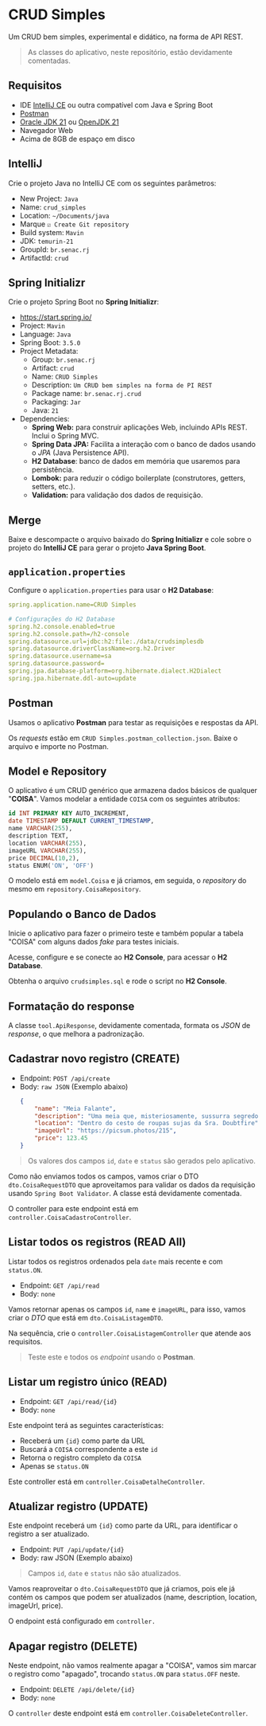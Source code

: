 # CRUD Simples

Um CRUD bem simples, experimental e didático, na forma de API REST.

> As classes do aplicativo, neste repositório, estão devidamente comentadas.


## Requisitos

 - IDE [IntelliJ CE](https://www.jetbrains.com/pt-br/idea/download/) ou outra compatível com Java e Spring Boot
 - [Postman](https://www.postman.com/downloads/)
 - [Oracle JDK 21](https://www.oracle.com/java/technologies/downloads/#java21) ou [OpenJDK 21](https://adoptium.net/temurin/releases/?os=any&arch=any&version=21)
 - Navegador Web
 - Acima de 8GB de espaço em disco


## IntelliJ

Crie o projeto Java no IntelliJ CE com os seguintes parâmetros:

 - New Project: `Java`
 - Name: `crud_simples`
 - Location: `~/Documents/java`
 - Marque `☑ Create Git repository`
 - Build system: `Mavin`
 - JDK: `temurin-21`
 - GroupId: `br.senac.rj`
 - ArtifactId: `crud`


## Spring Initializr

Crie o projeto Spring Boot no **Spring Initializr**: 

 - https://start.spring.io/ 
 - Project: `Mavin`
 - Language: `Java`
 - Spring Boot: `3.5.0`
 - Project Metadata:
    - Group: `br.senac.rj`
    - Artifact: `crud`
    - Name: `CRUD Simples`
    - Description: `Um CRUD bem simples na forma de PI REST`
    - Package name: `br.senac.rj.crud`
    - Packaging: `Jar`
    - Java: `21`
 - Dependencies:
   - **Spring Web:** para construir aplicações Web, incluindo APIs REST. Inclui o Spring MVC.
   - **Spring Data JPA:** Facilita a interação com o banco de dados usando o _JPA_ (Java Persistence API).
   - **H2 Database**: banco de dados em memória que usaremos para persistência.
   - **Lombok:** para reduzir o código boilerplate (construtores, getters, setters, etc.).
   - **Validation:** para validação dos dados de requisição.


## Merge

Baixe e descompacte o arquivo baixado do **Spring Initializr** e cole sobre o projeto do **IntelliJ CE** para gerar o projeto **Java Spring Boot**.


## `application.properties`

Configure o `application.properties` para usar o **H2 Database**:

```yml
spring.application.name=CRUD Simples

# Configurações do H2 Database
spring.h2.console.enabled=true
spring.h2.console.path=/h2-console
spring.datasource.url=jdbc:h2:file:./data/crudsimplesdb
spring.datasource.driverClassName=org.h2.Driver
spring.datasource.username=sa
spring.datasource.password=
spring.jpa.database-platform=org.hibernate.dialect.H2Dialect
spring.jpa.hibernate.ddl-auto=update
```

## Postman

Usamos o aplicativo **Postman** para testar as requisições e respostas da API.

Os _requests_ estão em `CRUD Simples.postman_collection.json`.
Baixe o arquivo e importe no Postman.


## Model e Repository

O aplicativo é um CRUD genérico que armazena dados básicos de qualquer "**COISA**".
Vamos modelar a entidade `COISA` com os seguintes atributos:

```sql
id INT PRIMARY KEY AUTO_INCREMENT,
date TIMESTAMP DEFAULT CURRENT_TIMESTAMP,
name VARCHAR(255),
description TEXT,
location VARCHAR(255),
imageURL VARCHAR(255),
price DECIMAL(10,2),
status ENUM('ON', 'OFF')
```

O modelo está em `model.Coisa` e já criamos, em seguida, o _repository_ do mesmo em `repository.CoisaRepository`.


## Populando o Banco de Dados

Inicie o aplicativo para fazer o primeiro teste e também popular a tabela "COISA" com alguns dados _fake_ para testes iniciais.

Acesse, configure e se conecte ao **H2 Console**, para acessar o **H2 Database**.

Obtenha o arquivo `crudsimples.sql` e rode o script no **H2 Console**.


## Formatação do response

A classe `tool.ApiResponse`, devidamente comentada, formata os _JSON_ de _response_, o que melhora a padronização.


## Cadastrar novo registro (CREATE)

 - Endpoint: `POST /api/create`
 - Body: `raw JSON` (Exemplo abaixo)
   ```json
   {
       "name": "Meia Falante",
       "description": "Uma meia que, misteriosamente, sussurra segredos antigos quando está seca. Cuidado com o que ela sabe!",
       "location": "Dentro do cesto de roupas sujas da Sra. Doubtfire",
       "imageUrl": "https://picsum.photos/215",
       "price": 123.45
   }
   ```
> Os valores dos campos `id`, `date` e `status` são gerados pelo aplicativo.

Como não enviamos todos os campos, vamos criar o DTO `dto.CoisaRequestDTO` que aproveitamos para validar os dados da requisição usando `Spring Boot Validator`. A classe está devidamente comentada.

O controller para este endpoint está em `controller.CoisaCadastroController`.


## Listar todos os registros (READ All)

Listar todos os registros ordenados pela `date` mais recente e com `status.ON`.

- Endpoint: `GET /api/read`
- Body: `none`

Vamos retornar apenas os campos `id`, `name` e `imageURL`, para isso, vamos criar o _DTO_ que está em `dto.CoisaListagemDTO`.

Na sequência, crie o `controller.CoisaListagemController` que atende aos requisitos.

> Teste este e todos os _endpoint_ usando o **Postman**.


## Listar um registro único (READ)

 - Endpoint: `GET /api/read/{id}`
 - Body: `none`

Este endpoint terá as seguintes características:

 - Receberá um `{id}` como parte da URL
 - Buscará a `COISA` correspondente a este `id`
 - Retorna o registro completo da `COISA`
 - Apenas se `status.ON`

Este controller está em `controller.CoisaDetalheController`.


## Atualizar registro (UPDATE)

Este endpoint receberá um `{id}` como parte da URL, para identificar o registro a ser atualizado.

 - Endpoint: `PUT /api/update/{id}`
 - Body: raw JSON (Exemplo abaixo)
> Campos `id`, `date` e `status` não são atualizados.

Vamos reaproveitar o `dto.CoisaRequestDTO` que já criamos, pois ele já contém os campos que podem ser atualizados (name, description, location, imageUrl, price).

O endpoint está configurado em `controller.`


## Apagar registro (DELETE)

Neste endpoint, não vamos realmente apagar a "COISA", vamos sim marcar o registro como "apagado", trocando `status.ON` para `status.OFF` neste.

 - Endpoint: `DELETE /api/delete/{id}`
 - Body: `none`

O `controller` deste endpoint está em `controller.CoisaDeleteController`.
